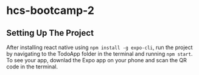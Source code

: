 # hcs-bootcamp-2

## Setting Up The Project
After installing react native using `npm install -g expo-cli`, run the project by navigating to the TodoApp folder in the terminal and running `npm start`. To see your app, downlad the Expo app on your phone and scan the QR code in the terminal.
